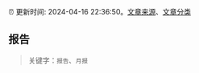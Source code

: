 :alarm_clock: 更新时间: 2024-04-16 22:36:50。[文章来源](/README.md)、[文章分类](/TAGS.md)

## 报告


> 关键字：`报告`、`月报`



